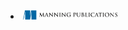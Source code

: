 <li class="b-sponsor-list__sponsor b-sponsor"><a  class="b-sponsor__link" href="https://www.manning.com/"><img class="b-sponsor__img" src="/images/2018/sponsors/manning.png" width="30%" height="30%"/></a></li>